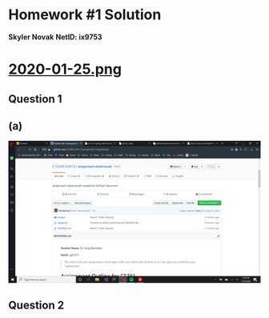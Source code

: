# Homework #1 Solution
**Skyler Novak**
**NetID: ix9753**

# [2020-01-25.png](images/2020-01-25.png)

## Question 1
## (a)

![2020-01-25.png](images/2020-01-25.png)

## Question 2
